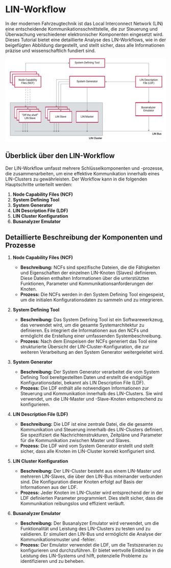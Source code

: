 # LIN-Workflow

In der modernen Fahrzeugtechnik ist das Local Interconnect Network (LIN) eine entscheidende Kommunikationsschnittstelle, die zur Steuerung und Überwachung verschiedener elektronischer Komponenten eingesetzt wird. Dieses Tutorial bietet eine detaillierte Analyse des LIN-Workflows, wie in der beigefügten Abbildung dargestellt, und stellt sicher, dass alle Informationen präzise und wissenschaftlich fundiert sind.

<img src="./image/1716461381703.png" alt="drawing" width="600"/>

## Überblick über den LIN-Workflow

Der LIN-Workflow umfasst mehrere Schlüsselkomponenten und -prozesse, die zusammenarbeiten, um eine effektive Kommunikation innerhalb eines LIN-Clusters zu gewährleisten. Der Workflow kann in die folgenden Hauptschritte unterteilt werden:

1. **Node Capability Files (NCF)**
2. **System Defining Tool**
3. **System Generator**
4. **LIN Description File (LDF)**
5. **LIN Cluster Konfiguration**
6. **Busanalyzer Emulator**

## Detaillierte Beschreibung der Komponenten und Prozesse

1. **Node Capability Files (NCF)**

   - **Beschreibung:** NCFs sind spezifische Dateien, die die Fähigkeiten und Eigenschaften der einzelnen LIN-Knoten (Slaves) definieren. Diese Dateien enthalten Informationen über die unterstützten Funktionen, Parameter und Kommunikationsanforderungen der Knoten.
   - **Prozess:** Die NCFs werden in den System Defining Tool eingespeist, um die initialen Konfigurationsdaten zu sammeln und zu integrieren.
2. **System Defining Tool**

   - **Beschreibung:** Das System Defining Tool ist ein Softwarewerkzeug, das verwendet wird, um die gesamte Systemarchitektur zu definieren. Es integriert die Informationen aus den NCFs und ermöglicht die Erstellung einer umfassenden Systembeschreibung.
   - **Prozess:** Nach dem Einspeisen der NCFs generiert das Tool eine strukturierte Übersicht der LIN-Cluster-Konfiguration, die zur weiteren Verarbeitung an den System Generator weitergeleitet wird.
3. **System Generator**

   - **Beschreibung:** Der System Generator verarbeitet die vom System Defining Tool bereitgestellten Daten und erstellt die endgültige Konfigurationsdatei, bekannt als LIN Description File (LDF).
   - **Prozess:** Die LDF enthält alle notwendigen Informationen zur Steuerung und Kommunikation innerhalb des LIN-Clusters. Sie wird verwendet, um die LIN-Master und -Slave-Knoten entsprechend zu konfigurieren.
4. **LIN Description File (LDF)**

   - **Beschreibung:** Die LDF ist eine zentrale Datei, die die gesamte Kommunikation und Steuerung innerhalb des LIN-Clusters definiert. Sie spezifiziert die Nachrichtenstrukturen, Zeitpläne und Parameter für die Kommunikation zwischen Master und Slaves.
   - **Prozess:** Die LDF wird vom System Generator erstellt und stellt sicher, dass alle Knoten im LIN-Cluster korrekt konfiguriert sind.
5. **LIN Cluster Konfiguration**

   - **Beschreibung:** Der LIN-Cluster besteht aus einem LIN-Master und mehreren LIN-Slaves, die über den LIN-Bus miteinander verbunden sind. Die Konfiguration dieser Knoten erfolgt auf Basis der Informationen aus der LDF.
   - **Prozess:** Jeder Knoten im LIN-Cluster wird entsprechend der in der LDF definierten Parameter programmiert. Dies stellt sicher, dass die Kommunikation reibungslos und effizient verläuft.
6. **Busanalyzer Emulator**

   - **Beschreibung:** Der Busanalyzer Emulator wird verwendet, um die Funktionalität und Leistung des LIN-Clusters zu testen und zu validieren. Er simuliert den LIN-Bus und ermöglicht die Analyse der Kommunikationsmuster und -fehler.
   - **Prozess:** Der Emulator verwendet die LDF, um die Testszenarien zu konfigurieren und durchzuführen. Er bietet wertvolle Einblicke in die Leistung des LIN-Systems und hilft, potenzielle Probleme zu identifizieren und zu beheben.
